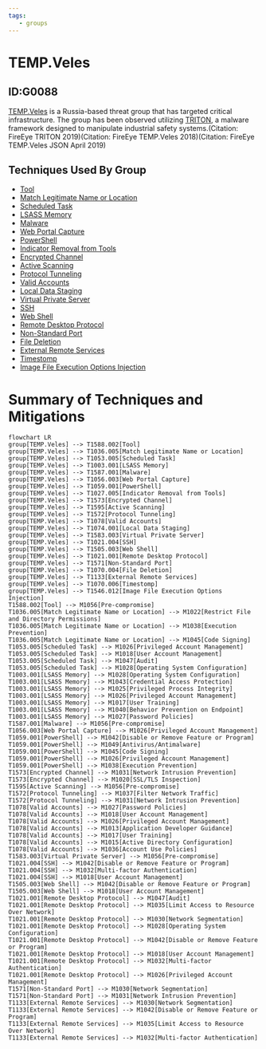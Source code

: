 ```yaml
---
tags:
   - groups
---
```

# TEMP.Veles
## ID:G0088
[TEMP.Veles](/mitre/groups/G0088) is a Russia-based threat group that has targeted critical infrastructure. The group has been observed utilizing [TRITON](/mitre/software/S0609), a malware framework designed to manipulate industrial safety systems.(Citation: FireEye TRITON 2019)(Citation: FireEye TEMP.Veles 2018)(Citation: FireEye TEMP.Veles JSON April 2019)
## Techniques Used By Group
* [Tool](techniques/T1588/002)
* [Match Legitimate Name or Location](techniques/T1036/005)
* [Scheduled Task](techniques/T1053/005)
* [LSASS Memory](techniques/T1003/001)
* [Malware](techniques/T1587/001)
* [Web Portal Capture](techniques/T1056/003)
* [PowerShell](techniques/T1059/001)
* [Indicator Removal from Tools](techniques/T1027/005)
* [Encrypted Channel](techniques/T1573)
* [Active Scanning](techniques/T1595)
* [Protocol Tunneling](techniques/T1572)
* [Valid Accounts](techniques/T1078)
* [Local Data Staging](techniques/T1074/001)
* [Virtual Private Server](techniques/T1583/003)
* [SSH](techniques/T1021/004)
* [Web Shell](techniques/T1505/003)
* [Remote Desktop Protocol](techniques/T1021/001)
* [Non-Standard Port](techniques/T1571)
* [File Deletion](techniques/T1070/004)
* [External Remote Services](techniques/T1133)
* [Timestomp](techniques/T1070/006)
* [Image File Execution Options Injection](techniques/T1546/012)

# Summary of Techniques and Mitigations
```mermaid
flowchart LR
group[TEMP.Veles] --> T1588.002[Tool]
group[TEMP.Veles] --> T1036.005[Match Legitimate Name or Location]
group[TEMP.Veles] --> T1053.005[Scheduled Task]
group[TEMP.Veles] --> T1003.001[LSASS Memory]
group[TEMP.Veles] --> T1587.001[Malware]
group[TEMP.Veles] --> T1056.003[Web Portal Capture]
group[TEMP.Veles] --> T1059.001[PowerShell]
group[TEMP.Veles] --> T1027.005[Indicator Removal from Tools]
group[TEMP.Veles] --> T1573[Encrypted Channel]
group[TEMP.Veles] --> T1595[Active Scanning]
group[TEMP.Veles] --> T1572[Protocol Tunneling]
group[TEMP.Veles] --> T1078[Valid Accounts]
group[TEMP.Veles] --> T1074.001[Local Data Staging]
group[TEMP.Veles] --> T1583.003[Virtual Private Server]
group[TEMP.Veles] --> T1021.004[SSH]
group[TEMP.Veles] --> T1505.003[Web Shell]
group[TEMP.Veles] --> T1021.001[Remote Desktop Protocol]
group[TEMP.Veles] --> T1571[Non-Standard Port]
group[TEMP.Veles] --> T1070.004[File Deletion]
group[TEMP.Veles] --> T1133[External Remote Services]
group[TEMP.Veles] --> T1070.006[Timestomp]
group[TEMP.Veles] --> T1546.012[Image File Execution Options Injection]
T1588.002[Tool] --> M1056[Pre-compromise]
T1036.005[Match Legitimate Name or Location] --> M1022[Restrict File and Directory Permissions]
T1036.005[Match Legitimate Name or Location] --> M1038[Execution Prevention]
T1036.005[Match Legitimate Name or Location] --> M1045[Code Signing]
T1053.005[Scheduled Task] --> M1026[Privileged Account Management]
T1053.005[Scheduled Task] --> M1018[User Account Management]
T1053.005[Scheduled Task] --> M1047[Audit]
T1053.005[Scheduled Task] --> M1028[Operating System Configuration]
T1003.001[LSASS Memory] --> M1028[Operating System Configuration]
T1003.001[LSASS Memory] --> M1043[Credential Access Protection]
T1003.001[LSASS Memory] --> M1025[Privileged Process Integrity]
T1003.001[LSASS Memory] --> M1026[Privileged Account Management]
T1003.001[LSASS Memory] --> M1017[User Training]
T1003.001[LSASS Memory] --> M1040[Behavior Prevention on Endpoint]
T1003.001[LSASS Memory] --> M1027[Password Policies]
T1587.001[Malware] --> M1056[Pre-compromise]
T1056.003[Web Portal Capture] --> M1026[Privileged Account Management]
T1059.001[PowerShell] --> M1042[Disable or Remove Feature or Program]
T1059.001[PowerShell] --> M1049[Antivirus/Antimalware]
T1059.001[PowerShell] --> M1045[Code Signing]
T1059.001[PowerShell] --> M1026[Privileged Account Management]
T1059.001[PowerShell] --> M1038[Execution Prevention]
T1573[Encrypted Channel] --> M1031[Network Intrusion Prevention]
T1573[Encrypted Channel] --> M1020[SSL/TLS Inspection]
T1595[Active Scanning] --> M1056[Pre-compromise]
T1572[Protocol Tunneling] --> M1037[Filter Network Traffic]
T1572[Protocol Tunneling] --> M1031[Network Intrusion Prevention]
T1078[Valid Accounts] --> M1027[Password Policies]
T1078[Valid Accounts] --> M1018[User Account Management]
T1078[Valid Accounts] --> M1026[Privileged Account Management]
T1078[Valid Accounts] --> M1013[Application Developer Guidance]
T1078[Valid Accounts] --> M1017[User Training]
T1078[Valid Accounts] --> M1015[Active Directory Configuration]
T1078[Valid Accounts] --> M1036[Account Use Policies]
T1583.003[Virtual Private Server] --> M1056[Pre-compromise]
T1021.004[SSH] --> M1042[Disable or Remove Feature or Program]
T1021.004[SSH] --> M1032[Multi-factor Authentication]
T1021.004[SSH] --> M1018[User Account Management]
T1505.003[Web Shell] --> M1042[Disable or Remove Feature or Program]
T1505.003[Web Shell] --> M1018[User Account Management]
T1021.001[Remote Desktop Protocol] --> M1047[Audit]
T1021.001[Remote Desktop Protocol] --> M1035[Limit Access to Resource Over Network]
T1021.001[Remote Desktop Protocol] --> M1030[Network Segmentation]
T1021.001[Remote Desktop Protocol] --> M1028[Operating System Configuration]
T1021.001[Remote Desktop Protocol] --> M1042[Disable or Remove Feature or Program]
T1021.001[Remote Desktop Protocol] --> M1018[User Account Management]
T1021.001[Remote Desktop Protocol] --> M1032[Multi-factor Authentication]
T1021.001[Remote Desktop Protocol] --> M1026[Privileged Account Management]
T1571[Non-Standard Port] --> M1030[Network Segmentation]
T1571[Non-Standard Port] --> M1031[Network Intrusion Prevention]
T1133[External Remote Services] --> M1030[Network Segmentation]
T1133[External Remote Services] --> M1042[Disable or Remove Feature or Program]
T1133[External Remote Services] --> M1035[Limit Access to Resource Over Network]
T1133[External Remote Services] --> M1032[Multi-factor Authentication]
```
